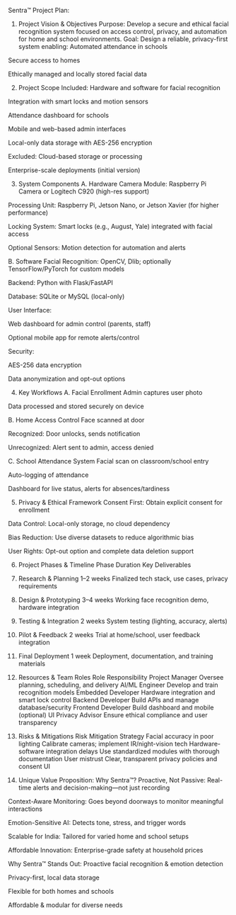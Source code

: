 

Sentra™ Project Plan:




1. Project Vision & Objectives
Purpose:
 Develop a secure and ethical facial recognition system focused on access control, privacy, and automation for home and school environments.
Goal:
 Design a reliable, privacy-first system enabling:
Automated attendance in schools


Secure access to homes


Ethically managed and locally stored facial data



2. Project Scope
Included:
Hardware and software for facial recognition


Integration with smart locks and motion sensors


Attendance dashboard for schools


Mobile and web-based admin interfaces


Local-only data storage with AES-256 encryption


Excluded:
Cloud-based storage or processing


Enterprise-scale deployments (initial version)



3. System Components
A. Hardware
Camera Module: Raspberry Pi Camera or Logitech C920 (high-res support)


Processing Unit: Raspberry Pi, Jetson Nano, or Jetson Xavier (for higher performance)


Locking System: Smart locks (e.g., August, Yale) integrated with facial access


Optional Sensors: Motion detection for automation and alerts


B. Software
Facial Recognition: OpenCV, Dlib; optionally TensorFlow/PyTorch for custom models


Backend: Python with Flask/FastAPI


Database: SQLite or MySQL (local-only)


User Interface:


Web dashboard for admin control (parents, staff)


Optional mobile app for remote alerts/control


Security:


AES-256 data encryption


Data anonymization and opt-out options



4. Key Workflows
A. Facial Enrollment
Admin captures user photo


Data processed and stored securely on device


B. Home Access Control
Face scanned at door


Recognized: Door unlocks, sends notification


Unrecognized: Alert sent to admin, access denied


C. School Attendance System
Facial scan on classroom/school entry


Auto-logging of attendance


Dashboard for live status, alerts for absences/tardiness



5. Privacy & Ethical Framework
Consent First: Obtain explicit consent for enrollment


Data Control: Local-only storage, no cloud dependency


Bias Reduction: Use diverse datasets to reduce algorithmic bias


User Rights: Opt-out option and complete data deletion support



6. Project Phases & Timeline
Phase
Duration
Key Deliverables
1. Research & Planning
1–2 weeks
Finalized tech stack, use cases, privacy requirements
2. Design & Prototyping
3–4 weeks
Working face recognition demo, hardware integration
3. Testing & Integration
2 weeks
System testing (lighting, accuracy, alerts)
4. Pilot & Feedback
2 weeks
Trial at home/school, user feedback integration
5. Final Deployment
1 week
Deployment, documentation, and training materials


7. Resources & Team Roles
Role
Responsibility
Project Manager
Oversee planning, scheduling, and delivery
AI/ML Engineer
Develop and train recognition models
Embedded Developer
Hardware integration and smart lock control
Backend Developer
Build APIs and manage database/security
Frontend Developer
Build dashboard and mobile (optional) UI
Privacy Advisor
Ensure ethical compliance and user transparency


8. Risks & Mitigations
Risk
Mitigation Strategy
Facial accuracy in poor lighting
Calibrate cameras; implement IR/night-vision tech
Hardware-software integration delays
Use standardized modules with thorough documentation
User mistrust
Clear, transparent privacy policies and consent UI


9. Unique Value Proposition: Why Sentra™?
Proactive, Not Passive: Real-time alerts and decision-making—not just recording


Context-Aware Monitoring: Goes beyond doorways to monitor meaningful interactions


Emotion-Sensitive AI: Detects tone, stress, and trigger words


Scalable for India: Tailored for varied home and school setups


Affordable Innovation: Enterprise-grade safety at household prices




Why Sentra™ Stands Out:
Proactive facial recognition & emotion detection


Privacy-first, local data storage


Flexible for both homes and schools


Affordable & modular for diverse needs



